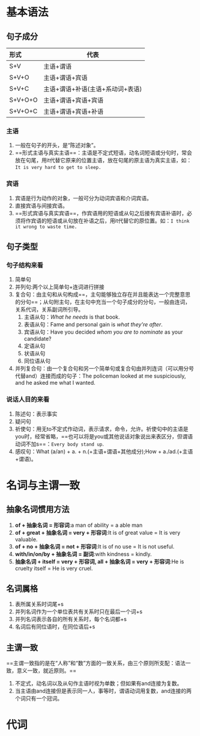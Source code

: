 # 基本语法
## 句子成分
| 形式 | 代表 |
| :- | -- |
| S+V | 主语+谓语 |
| S+V+O | 主语+谓语+宾语 |
| S+V+C | 主语+谓语+补语(主语+系动词+表语) |
| S+V+O+O | 主语+谓语+宾语+宾语 |
| S+V+O+C | 主语+谓语+宾语+补语 |
### 主语
1. 一般在句子的开头，是“陈述对象”。
2. ==形式主语与真实主语==：主语是不定式短语，动名词短语或分句时，常会放在句尾，用it代替它原来的位置主语，放在句尾的原主语为真实主语，如：`It is very hard to get to sleep.`
### 宾语
1. 宾语是行为动作的对象，一般可分为动词宾语和介词宾语。
2. 直接宾语与间接宾语。
3. ==形式宾语与真实宾语==，作宾语用的短语或从句之后接有宾语补语时，必须将作宾语的短语或从句放在补语之后，用it代替它的原位置。如：`I think it wrong to waste time.`
## 句子类型
### 句子结构来看
1. 简单句
2. 并列句:两个以上简单句+连词进行拼接
3. 复合句：由主句和从句构成==，主句能够独立存在并且能表达一个完整意思的分句==；从句附主句，在主句中充当一个句子成分的分句，一般由连词，关系代词，关系副词所引导。
	1. 主语从句：*What he needs* is that book.
	2. 表语从句：Fame and personal gain is *what they're after*.
	3. 宾语从句：Have you decided *whom you are to nominate* as your candidate?
	4. 定语从句
	5. 状语从句
	6. 同位语从句
4. 并列复合句：由一个复合句和另一个简单句或复合句由并列连词（可以用分号代替and）连接而成的句子：The policeman looked at me suspiciously, and he asked me what I wanted.
### 说话人目的来看
1. 陈述句：表示事实
2. 疑问句
3. 祈使句：用无to不定式作动词，表示请求，命令，允许。祈使句中的主语是you时，经常省略，==也可以将是you或其他说话对象说出来表区分，但谓语动词不加s==：`Every body stand up`.
4. 感叹句：What (a/an) + a. + n.(+主语+谓语+其他成分);How + a./ad.(+主语+谓语)。
# 名词与主谓一致
## 抽象名词惯用方法
1. **of + 抽象名词 = 形容词**:a man of ability = a able man
2. **of + great + 抽象名词 = very + 形容词**:It is of great value = It is very valuable.
3. **of + no + 抽象名词 = not + 形容词**:It is of no use = It is not useful.
4. **with/in/on/by + 抽象名词 = 副词**:with kindness = kindly.
5. **抽象名词 + itself = very + 形容词, all + 抽象名词 = very + 形容词**:He is cruelty itself = He is very cruel.
## 名词属格
1. 表所属关系时词尾+s
2. 并列名词作为一个单位表共有关系时只在最后一个词+s
3. 并列名词表示各自的所有关系时，每个名词都+s
4. 名词后有同位语时，在同位语后+s
## 主谓一致
==主谓一致指的是在“人称”和“数”方面的一致关系，由三个原则所支配：语法一致，意义一致，就近原则。==
1. 不定式，动名词以及从句作主语时视为单数；但如果有and连接为复数。
2. 当主语由and连接但是表示同一人，事等时，谓语动词用复数，and连接的两个词只有一个冠词。
# 代词
